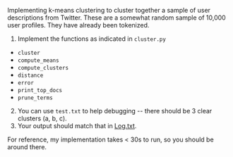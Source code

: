 Implementing k-means clustering to cluster together a sample of user descriptions from Twitter. These are a somewhat random sample of 10,000 user profiles. They have already been tokenized.

1. Implement the functions as indicated in `cluster.py`
  - `cluster`
  - `compute_means`
  - `compute_clusters`
  - `distance`
  - `error`
  - `print_top_docs`
  - `prune_terms`
2. You can use `test.txt` to help debugging -- there should be 3 clear clusters (a, b, c).
3. Your output should match that in [Log.txt](Log.txt).

For reference, my implementation takes < 30s to run, so you should be around there.
